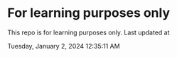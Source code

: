 # For learning purposes only
This repo is for learning purposes only.
Last updated at

Tuesday, January 2, 2024 12:35:11 AM

